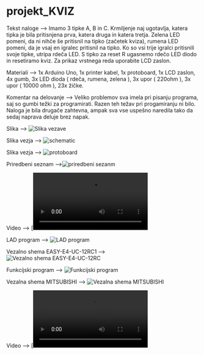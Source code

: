# projekt_KVIZ

Tekst naloge --> Imamo 3 tipke A, B in C. Krmiljenje naj ugotavlja, katera tipka je bila pritisnjena prva, katera druga in katera tretja. Zelena LED pomeni, da ni nihče še pritisnil na tipko (začetek kviza), rumena LED pomeni, da je vsaj en igralec pritisnil na tipko. Ko so vsi trije igralci pritisnili svoje tipke, utripa rdeča LED. S tipko za reset R ugasnemo rdečo LED diodo in resetiramo kviz. Za prikaz vrstnega reda uporabite LCD zaslon.

Materiali --> 1x Arduino Uno, 1x printer kabel, 1x protoboard, 1x LCD zaslon, 4x gumb, 3x LED dioda        ( rdeča, rumena, zelena ), 3x upor ( 220ohm ), 3x upor ( 10000 ohm ), 23x žičke. 

Komentar na delovanje --> Veliko problemov sva imela pri pisanju programa, saj so gumbi težki za programirati. Razen teh težav pri progamiranju ni bilo. Naloga je bila drugače zahtevna, ampak sva vse uspešno naredila tako da sedaj naprava deluje brez napak. 


Slika --> ![Slika vezave](https://raw.githubusercontent.com/bozoslapy/projekt_KVIZ/main/IMG_20220601_075849.jpg)


Slika vezja --> ![schematic](https://raw.githubusercontent.com/bozoslapy/projekt_KVIZ/main/schematic.PNG)


Slika vezja --> ![protoboard](https://raw.githubusercontent.com/bozoslapy/projekt_KVIZ/main/image.png)


Priredbeni seznam -->![priredbeni sezanm](https://raw.githubusercontent.com/bozoslapy/projekt_KVIZ/main/siuuuu.PNG)


Video --> [![Posnetek delovanja](https://raw.githubusercontent.com/bozoslapy/projekt_KVIZ/main/petal_20220601_094539.mp4)


LAD program --> ![LAD program](https://raw.githubusercontent.com/bozoslapy/projekt_KVIZ/a73275f65a2a1e18d576af743fdbbe644eef21fb/Lad%20diagram.PNG)


Vezalno shema EASY-E4-UC-12RC1 --> ![Vezalno shema EASY-E4-UC-12RC](https://raw.githubusercontent.com/bozoslapy/projekt_KVIZ/main/vezalna%20shema%20easyeda.PNG)


Funkcijski program --> ![Funkcijski program](https://raw.githubusercontent.com/bozoslapy/projekt_KVIZ/67ea14814a81f3483eb28432d087cd38a6474edc/MIC.PNG)


Vezalna shema MITSUBISHI --> ![Vezalna shema MITSUBISHI](https://raw.githubusercontent.com/bozoslapy/projekt_KVIZ/e3bed993311b2cf9ba5153f99acc9f9804b2f517/mic%20vezava.PNG)


Video --> [![Posnetek delovanja](https://github.com/bozoslapy/projekt_KVIZ/raw/main/cm-chat-media-video-1_1704b29f-58cd-57f8-9096-3bea74db64dc_964_0_0.MOV)







